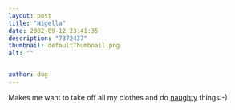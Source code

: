 ```yaml
---
layout: post
title: "Nigella"
date: 2002-09-12 23:41:35
description: "7372437"
thumbnail: defaultThumbnail.png
alt: ""


author: dug
---
```


<p>Makes me want to take off all my clothes and do <a href="http://www.channel4.co.uk/life/microsites/N/nigella/recipes.shtml">naughty</a> things:-)</p>
